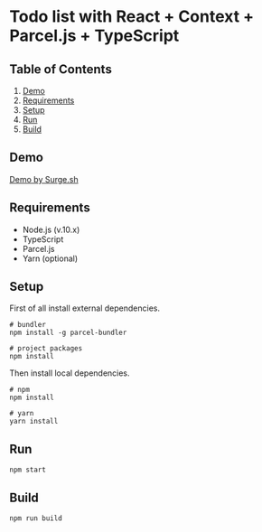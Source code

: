 # Todo list with React + Context + Parcel.js + TypeScript

## Table of Contents

1. [Demo](#demo)
2. [Requirements](#requirements)
3. [Setup](#setup)
4. [Run](#run)
5. [Build](#build)

## Demo

[Demo by Surge.sh](http://parcel-react-context.surge.sh/)

## Requirements

 - Node.js (v.10.x)
 - TypeScript
 - Parcel.js
 - Yarn (optional)

## Setup

First of all install external dependencies.

```
# bundler
npm install -g parcel-bundler

# project packages
npm install
```

Then install local dependencies.

```
# npm
npm install

# yarn
yarn install
```

## Run

```
npm start
```

## Build

```
npm run build
```
